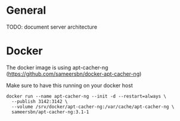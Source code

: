# General

TODO: document server architecture

# Docker

The docker image is using apt-cacher-ng (https://github.com/sameersbn/docker-apt-cacher-ng)

Make sure to have this running on your docker host

```
docker run --name apt-cacher-ng --init -d --restart=always \
  --publish 3142:3142 \
  --volume /srv/docker/apt-cacher-ng:/var/cache/apt-cacher-ng \
  sameersbn/apt-cacher-ng:3.1-1
```
